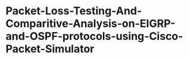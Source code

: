 # Packet-Loss-Testing-And-Comparitive-Analysis-on-EIGRP-and-OSPF-protocols-using-Cisco-Packet-Simulator
